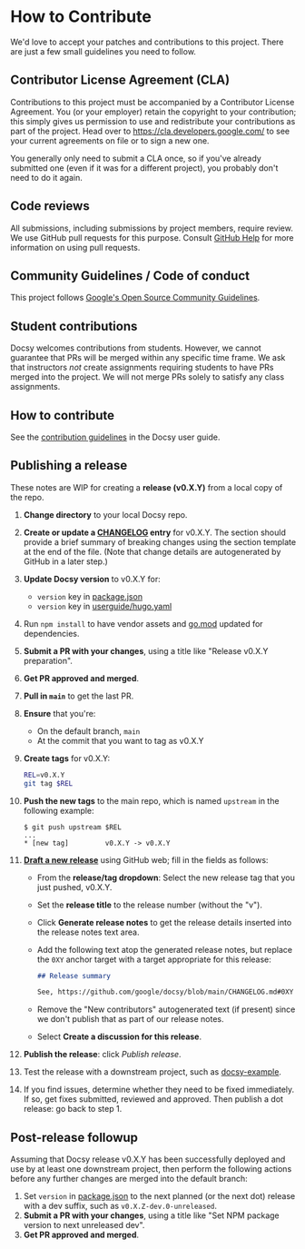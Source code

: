 <!-- cSpell:ignore docsy hugo userguide -->

# How to Contribute

We'd love to accept your patches and contributions to this project. There are
just a few small guidelines you need to follow.

## Contributor License Agreement (CLA)

Contributions to this project must be accompanied by a Contributor License
Agreement. You (or your employer) retain the copyright to your contribution;
this simply gives us permission to use and redistribute your contributions as
part of the project. Head over to <https://cla.developers.google.com/> to see
your current agreements on file or to sign a new one.

You generally only need to submit a CLA once, so if you've already submitted one
(even if it was for a different project), you probably don't need to do it
again.

## Code reviews

All submissions, including submissions by project members, require review. We
use GitHub pull requests for this purpose. Consult
[GitHub Help](https://help.github.com/articles/about-pull-requests/) for more
information on using pull requests.

## Community Guidelines / Code of conduct

This project follows
[Google's Open Source Community Guidelines](https://opensource.google.com/conduct/).

## Student contributions

Docsy welcomes contributions from students. However, we cannot guarantee that
PRs will be merged within any specific time frame. We ask that instructors _not_
create assignments requiring students to have PRs merged into the project. We
will not merge PRs solely to satisfy any class assignments.

## How to contribute

See the [contribution guidelines][] in the Docsy user guide.

## Publishing a release

These notes are WIP for creating a **release (v0.X.Y)** from a local copy of the
repo.

1.  **Change directory** to your local Docsy repo.
2.  **Create or update a [CHANGELOG](CHANGELOG.md) entry** for v0.X.Y. The
    section should provide a brief summary of breaking changes using the section
    template at the end of the file. (Note that change details are autogenerated
    by GitHub in a later step.)
3.  **Update Docsy version** to v0.X.Y for:
    - `version` key in [package.json](package.json)
    - `version` key in [userguide/hugo.yaml][]
4.  Run `npm install` to have vendor assets and [go.mod](go.mod) updated for
    dependencies.
5.  **Submit a PR with your changes**, using a title like "Release v0.X.Y
    preparation".
6.  **Get PR approved and merged**.
7.  **Pull in `main`** to get the last PR.
8.  **Ensure** that you're:
    - On the default branch, `main`
    - At the commit that you want to tag as v0.X.Y
9.  **Create tags** for v0.X.Y:

    ```sh
    REL=v0.X.Y
    git tag $REL
    ```

10. **Push the new tags** to the main repo, which is named `upstream` in the
    following example:

    ```console
    $ git push upstream $REL
    ...
    * [new tag]         v0.X.Y -> v0.X.Y
    ```

11. **[Draft a new release][]** using GitHub web; fill in the fields as follows:

    - From the **release/tag dropdown**: Select the new release tag that you
      just pushed, v0.X.Y.
    - Set the **release title** to the release number (without the "v").
    - Click **Generate release notes** to get the release details inserted into
      the release notes text area.
    - Add the following text atop the generated release notes, but replace the
      `0XY` anchor target with a target appropriate for this release:

      ```markdown
      ## Release summary

      See, https://github.com/google/docsy/blob/main/CHANGELOG.md#0XY
      ```

    - Remove the "New contributors" autogenerated text (if present) since we
      don't publish that as part of our release notes.
    - Select **Create a discussion for this release**.

12. **Publish the release**: click _Publish release_.
13. Test the release with a downstream project, such as [docsy-example].
14. If you find issues, determine whether they need to be fixed immediately. If
    so, get fixes submitted, reviewed and approved. Then publish a dot release:
    go back to step 1.

## Post-release followup

Assuming that Docsy release v0.X.Y has been successfully deployed and use by at
least one downstream project, then perform the following actions before any
further changes are merged into the default branch:

1. Set `version` in [package.json](package.json) to the next planned (or the
   next dot) release with a dev suffix, such as `v0.X.Z-dev.0-unreleased`.
2. **Submit a PR with your changes**, using a title like "Set NPM package
   version to next unreleased dev".
3. **Get PR approved and merged**.

[contribution guidelines]: https://www.docsy.dev/docs/contribution-guidelines/
[Draft a new release]: https://github.com/google/docsy/releases/new
[docsy-example]: https://github.com/google/docsy-example
[userguide/hugo.yaml]: userguide/hugo.yaml
